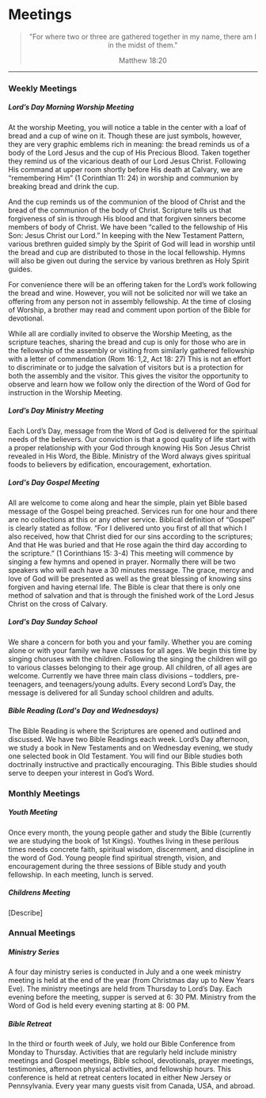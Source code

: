 <h1 class="text-center">Meetings</h1>

<center>
<blockquote class="blockquote text-center">
    <p class="mb-0">
        "For where two or three are gathered together in my name, 
        there am I in the midst of them."
    </p>
    <footer class="blockquote-footer">Matthew 18:20</footer>
</blockquote>
</center>

<hr>



<h3>Weekly Meetings</h3>

<h5>Lord’s Day Morning Worship Meeting</h5>

At the worship Meeting, you will notice a table in the center with a loaf of 
bread and a cup of wine on it. Though these are just symbols, however, they are 
very graphic emblems rich in meaning: the bread reminds us of a body of the 
Lord Jesus and the cup of His Precious Blood. Taken together they remind us of 
the vicarious death of our Lord Jesus Christ. Following His command at upper 
room shortly before His death at Calvary, we are “remembering Him” 
(1 Corinthian 11: 24) in worship and communion by breaking bread and drink the 
cup.

And the cup reminds us of the communion of the blood of Christ and the bread of 
the communion of the body of Christ. Scripture tells us that forgiveness of sin 
is through His blood and that forgiven sinners become members of body of Christ. 
We have been “called to the fellowship of His Son: Jesus Christ our Lord.” In 
keeping with the New Testament Pattern, various brethren guided simply by the 
Spirit of God will lead in worship until the bread and cup are distributed to 
those in the local fellowship. Hymns will also be given out during the service 
by various brethren as Holy Spirit guides.

For convenience there will be an offering taken for the Lord’s work following 
the bread and wine. However, you will not be solicited nor will we take an 
offering from any person not in assembly fellowship. At the time of closing of 
Worship, a brother may read and comment upon portion of the Bible for devotional.

While all are cordially invited to observe the Worship Meeting, as the scripture 
teaches, sharing the bread and cup is only for those who are in the fellowship 
of the assembly or visiting from similarly gathered fellowship with a letter of 
commendation (Rom 16: 1,2, Act 18: 27) This is not an effort to discriminate or 
to judge the salvation of visitors but is a protection for both the assembly and 
the visitor. This gives the visitor the opportunity to observe and learn how we 
follow only the direction of the Word of God for instruction in the Worship 
Meeting.


<h5>Lord’s Day Ministry Meeting</h5>

Each Lord’s Day, message from the Word of God is delivered for the spiritual 
needs of the believers. Our conviction is that a good quality of life start with 
a proper relationship with your God through knowing His Son Jesus Christ 
revealed in His Word, the Bible. Ministry of the Word always gives spiritual 
foods to believers by edification, encouragement, exhortation.


<h5>Lord's Day Gospel Meeting</h5>

All are welcome to come along and hear the simple, plain yet Bible based message 
of the Gospel being preached. Services run for one hour and there are no 
collections at this or any other service. Biblical definition of “Gospel” is 
clearly stated as follow. “For I delivered unto you first of all that which I 
also received, how that Christ died for our sins according to the scriptures; 
And that He was buried and that He rose again the third day according to the 
scripture.” (1 Corinthians 15: 3-4) This meeting will commence by singing a few 
hymns and opened in prayer. Normally there will be two speakers who will each 
have a 30 minutes message. The grace, mercy and love of God will be presented 
as well as the great blessing of knowing sins forgiven and having eternal life. 
The Bible is clear that there is only one method of salvation and that is 
through the finished work of the Lord Jesus Christ on the cross of Calvary.



<h5>Lord's Day Sunday School</h5>

We share a concern for both you and your family. Whether you are coming alone or 
with your family we have classes for all ages. We begin this time by singing 
choruses with the children. Following the singing the children will go to 
various classes belonging to their age group. All children, of all ages are 
welcome. Currently we have three main class divisions – toddlers, pre-teenagers, 
and teenagers/young adults. Every second Lord’s Day, the message is delivered 
for all Sunday school children and adults.



<h5>Bible Reading (Lord's Day and Wednesdays)</h5>

The Bible Reading is where the Scriptures are opened and outlined and discussed. 
We have two Bible Readings each week. Lord’s Day afternoon, we study a book in 
New Testaments and on Wednesday evening, we study one selected book in 
Old Testament. You will find our Bible studies both doctrinally instructive and 
practically encouraging. This Bible studies should serve to deepen your interest 
in God’s Word.



<h3>Monthly Meetings</h3>

<h5>Youth Meeting</h5>

Once every month, the young people gather and study the Bible (currently we are 
studying the book of 1st Kings). Youthes living in these perilous times needs 
concrete faith, spiritual wisdom, discernment, and discipline in the word of 
God. Young people find spiritual strength, vision, and encouragement during the 
three sessions of Bible study and youth fellowship. In each meeting, lunch is 
served.



<h5>Childrens Meeting</h5>

[Describe]



<h3>Annual Meetings</h3>

<h5>Ministry Series</h5>

A four day ministry series is conducted in July and a one week ministry meeting 
is held at the end of the year (from Christmas day up to New Years Eve). The 
ministry meetings are held from Thursday to Lord’s Day. Each evening before the 
meeting, supper is served at 6: 30 PM. Ministry from the Word of God is held 
every evening starting at 8: 00 PM.



<h5>Bible Retreat</h5>

In the third or fourth week of July, we hold our Bible Conference from Monday to 
Thursday. Activities that are regularly held include ministry meetings and 
Gospel meetings, Bible school, devotionals, prayer meetings, testimonies, 
afternoon physical activities, and fellowship hours. This conference is held at 
retreat centers located in either New Jersey or Pennsylvania. Every year many 
guests visit from Canada, USA, and abroad.

